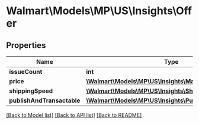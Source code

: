 # Walmart\Models\MP\US\Insights\Offer

## Properties

Name | Type | Description | Notes
------------ | ------------- | ------------- | -------------
**issueCount** | **int** |  | [optional]
**price** | [**\Walmart\Models\MP\US\Insights\MarketPrice**](MarketPrice.md) |  | [optional]
**shippingSpeed** | [**\Walmart\Models\MP\US\Insights\ShippingSpeed**](ShippingSpeed.md) |  | [optional]
**publishAndTransactable** | [**\Walmart\Models\MP\US\Insights\PublishAndTransactable**](PublishAndTransactable.md) |  | [optional]


[[Back to Model list]](./) [[Back to API list]](../../../../../README.md#supported-apis) [[Back to README]](../../../../../README.md)
